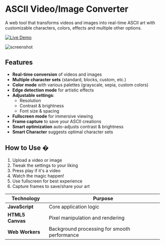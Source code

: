 # ASCII Video/Image Converter

A web tool that transforms videos and images into real-time ASCII art with customizable characters, colors, effects and multiple other options.

[![Live Demo](https://img.shields.io/badge/Live_Demo-Online-green?style=for-the-badge&logo=github)](https://alkhemrt.github.io/ASCII-Video-Image-Converter/)

![screenshot](https://github.com/user-attachments/assets/299c0e1f-5665-4dbc-a629-709de110cf93)

## Features

- **Real-time conversion** of videos and images
- **Multiple character sets** (standard, blocks, custom, etc.)
- **Color mode** with various palettes (grayscale, sepia, custom colors)
- **Edge detection mode** for artistic effects
- **Adjustable settings**:
  - Resolution
  - Contrast & brightness
  - Font size & spacing
- **Fullscreen mode** for immersive viewing
- **Frame capture** to save your ASCII creations
- **Smart optimization** auto-adjusts contrast & brightness
- **Smart Character** suggests optimal character sets

## How to Use �

1. Upload a video or image
2. Tweak the settings to your liking
3. Press play if it's a video
4. Watch the magic happen!
5. Use fullscreen for best experience
6. Capture frames to save/share your art

| Technology | Purpose |
|------------|---------|
| **JavaScript** | Core application logic |
| **HTML5 Canvas** | Pixel manipulation and rendering |
| **Web Workers** | Background processing for smooth performance |
